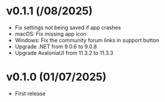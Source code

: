# v0.1.1 (/08/2025)

- Fix settings not being saved if app crashes
- macOS: Fix missing app icon
- Windows: Fix the community forum links in support button
- Upgrade .NET from 9.0.6 to 9.0.8
- Upgrade AvaloniaUI from 11.3.2 to 11.3.3

# v0.1.0 (01/07/2025)

- First release